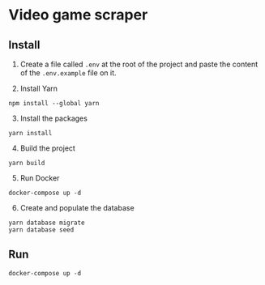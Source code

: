 # Video game scraper

## Install

1. Create a file called `.env` at the root of the project and paste the content of the `.env.example` file on it.

2. Install Yarn
```
npm install --global yarn
```

3. Install the packages
```
yarn install
```

4. Build the project
```
yarn build
```

5. Run Docker
```
docker-compose up -d
```

6. Create and populate the database
```
yarn database migrate
yarn database seed
```

## Run

```
docker-compose up -d
```
